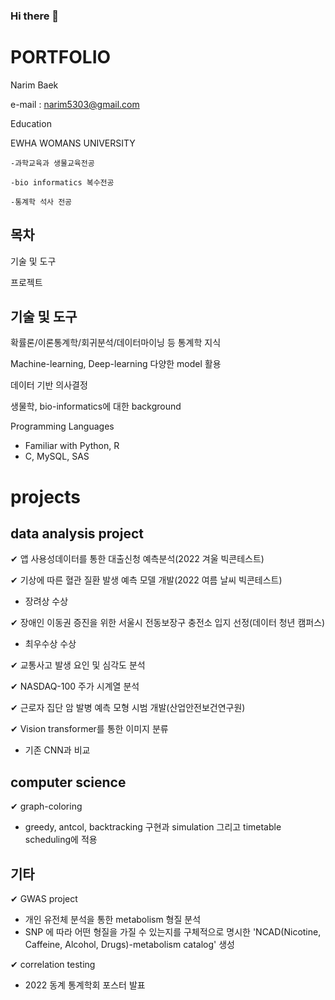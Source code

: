 ### Hi there 👋

# PORTFOLIO

Narim Baek

e-mail : narim5303@gmail.com

Education

  EWHA WOMANS UNIVERSITY

    -과학교육과 생물교육전공

    -bio informatics 복수전공
    
    -통계학 석사 전공 
    



## 목차

기술 및 도구

프로젝트



## 기술 및 도구

확률론/이론통계학/회귀분석/데이터마이닝 등 통계학 지식

Machine-learning, Deep-learning 다양한 model 활용 

데이터 기반 의사결정

생물학, bio-informatics에 대한 background


Programming Languages
- Familiar with  Python, R
-  C,  MySQL, SAS


# projects

## data analysis project

✔︎ 앱 사용성데이터를 통한 대출신청 예측분석(2022 겨울 빅콘테스트)

✔︎ 기상에 따른 혈관 질환 발생 예측 모델 개발(2022 여름 날씨 빅콘테스트)
 - 장려상 수상

✔︎ 장애인 이동권 증진을 위한 서울시 전동보장구 충전소 입지 선정(데이터 청년 캠퍼스)
 - 최우수상 수상
 
✔︎ 교통사고 발생 요인 및 심각도 분석

✔︎ NASDAQ-100 주가 시계열 분석 

✔︎ 근로자 집단 암 발병 예측 모형 시범 개발(산업안전보건연구원)

✔︎ Vision transformer를 통한 이미지 분류 
  - 기존 CNN과 비교


## computer science 

✔︎ graph-coloring
 - greedy, antcol, backtracking 구현과 simulation 그리고 timetable scheduling에 적용


## 기타

✔︎ GWAS project
 - 개인 유전체 분석을 통한 metabolism 형질 분석
 - SNP 에 따라 어떤 형질을 가질 수 있는지를 구체적으로 명시한 'NCAD(Nicotine, Caffeine, Alcohol, Drugs)-metabolism catalog' 생성 

✔︎ correlation testing
 - 2022 동계 통계학회 포스터 발표
